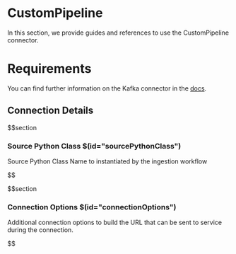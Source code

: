 # CustomPipeline

In this section, we provide guides and references to use the CustomPipeline connector.

# Requirements
<!-- to be updated -->
You can find further information on the Kafka connector in the [docs](https://docs.open-metadata.org/connectors/pipeline/custompipeline).

## Connection Details

$$section
### Source Python Class $(id="sourcePythonClass")

Source Python Class Name to instantiated by the ingestion workflow
<!-- sourcePythonClass to be updated -->
$$

$$section
### Connection Options $(id="connectionOptions")

Additional connection options to build the URL that can be sent to service during the connection.
<!-- connectionOptions to be updated -->
$$
